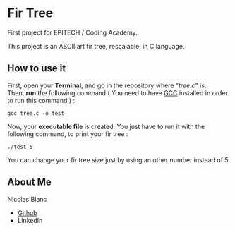 # Fir Tree

First project for EPITECH / Coding Academy.

This project is an ASCII art fir tree, rescalable, in C language.

## How to use it

First, open your **Terminal**, and go in the repository where "_tree.c_" is.  
Then, **run** the following command ( You need to have [GCC](https://gcc.gnu.org/install/) installed in order to run this command ) : 
```
gcc tree.c -o test
```
Now, your **executable file** is created. You just have to run it with the following command, to print your fir tree :
```
./test 5
```
You can change your fir tree size just by using an other number instead of 5

## About Me

Nicolas Blanc

* [Github](https://github.com/Nicolasb04)
* LinkedIn
